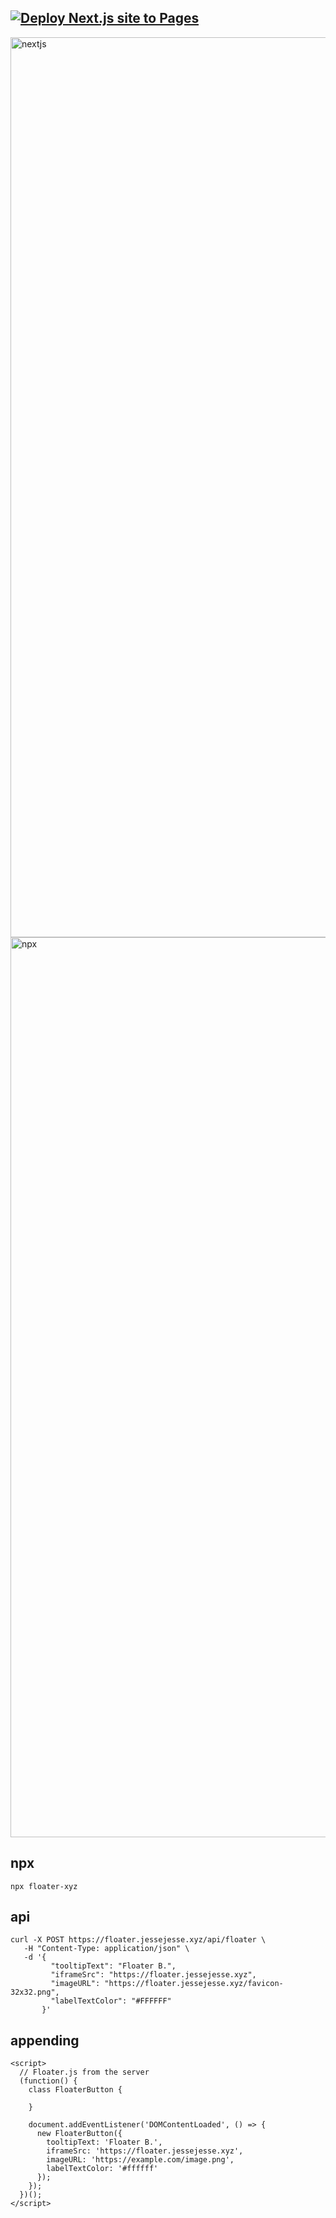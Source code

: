 ## [![Deploy Next.js site to Pages](https://github.com/sudo-self/floater-b/actions/workflows/nextjs.yml/badge.svg)](https://github.com/sudo-self/floater-b/actions/workflows/nextjs.yml)
<img width="1440" alt="nextjs" src="https://github.com/user-attachments/assets/83df2555-408e-42fd-91a6-727a3e16f1f8">
<img width="1440" alt="npx" src="https://github.com/user-attachments/assets/b690f056-e4d5-42e4-8abc-850ae02d4f08">



## npx

```
npx floater-xyz
```


##  api

```
curl -X POST https://floater.jessejesse.xyz/api/floater \
   -H "Content-Type: application/json" \
   -d '{
         "tooltipText": "Floater B.",
         "iframeSrc": "https://floater.jessejesse.xyz",
         "imageURL": "https://floater.jessejesse.xyz/favicon-32x32.png",
         "labelTextColor": "#FFFFFF"
       }'
```

## appending

```
<script>
  // Floater.js from the server
  (function() {
    class FloaterButton {
    
    }

    document.addEventListener('DOMContentLoaded', () => {
      new FloaterButton({
        tooltipText: 'Floater B.',
        iframeSrc: 'https://floater.jessejesse.xyz',
        imageURL: 'https://example.com/image.png',
        labelTextColor: '#ffffff'
      });
    });
  })();
</script>
```


